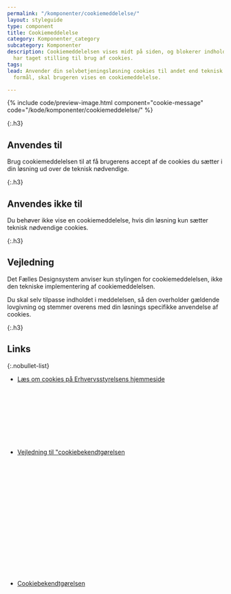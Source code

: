 ```yaml
---
permalink: "/komponenter/cookiemeddelelse/"
layout: styleguide
type: component
title: Cookiemeddelelse
category: Komponenter_category
subcategory: Komponenter
description: Cookiemeddelelsen vises midt på siden, og blokerer indhold indtil man
  har taget stilling til brug af cookies.
tags: 
lead: Anvender din selvbetjeningsløsning cookies til andet end teknisk nødvendige
  formål, skal brugeren vises en cookiemeddelelse.

---
```

{% include code/preview-image.html component="cookie-message" code="/kode/komponenter/cookiemeddelelse/" %}

{:.h3}
## Anvendes til

Brug cookiemeddelelsen til at få brugerens accept af de cookies du sætter i din løsning ud over de teknisk nødvendige.

{:.h3}
## Anvendes ikke til

Du behøver ikke vise en cookiemeddelelse, hvis din løsning kun sætter teknisk nødvendige cookies.

{:.h3}
## Vejledning

Det Fælles Designsystem anviser kun stylingen for cookiemeddelelsen, ikke den tekniske implementering af cookiemeddelelsen.

Du skal selv tilpasse indholdet i meddelelsen, så den overholder gældende lovgivning og stemmer overens med din løsnings specifikke anvendelse af cookies.

{:.h3}
## Links

{:.nobullet-list}
- <a href="https://erhvervsstyrelsen.dk/cookieregler" class="icon-link">Læs om cookies på Erhvervsstyrelsens hjemmeside<svg class="icon-svg" focusable="false" aria-hidden="true"><use xlink:href="#open-in-new"></use></svg></a>
- <a href="https://erhvervsstyrelsen.dk/vejledning-cookiebekendtgoerelse" class="icon-link">Vejledning til "cookiebekendtgørelsen<svg class="icon-svg" focusable="false" aria-hidden="true"><use xlink:href="#open-in-new"></use></svg></a>
- <a href="https://www.retsinformation.dk/forms/r0710.aspx?id=139279" class="icon-link">Cookiebekendtgørelsen<svg class="icon-svg" focusable="false" aria-hidden="true"><use xlink:href="#open-in-new"></use></svg></a>